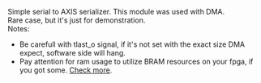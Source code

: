 Simple serial to AXIS serializer. This module was used with DMA.  
Rare case, but it's just for demonstration.  
Notes:  
* Be carefull with tlast_o signal, if it's not set with the exact size DMA expect, software side will hang.
* Pay attention for ram usage to utilize BRAM resources on your fpga, if you got some. [Check more](https://docs.xilinx.com/r/en-US/ug440-xilinx-power-estimator/Using-the-Block-RAM-BRAM-Sheet).
